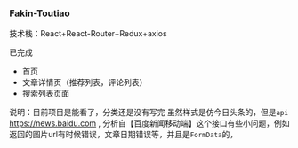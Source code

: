 ### Fakin-Toutiao

技术栈：React+React-Router+Redux+axios

已完成
 - 首页
 - 文章详情页（推荐列表，评论列表）
 - 搜索列表页面
 
说明：目前项目是能看了，分类还是没有写完
虽然样式是仿今日头条的，但是```api``` https://news.baidu.com ,
分析自【百度新闻移动端】这个接口有些小问题，例如返回的图片url有时候错误，文章日期错误等，并且是```FormData```的，
 



